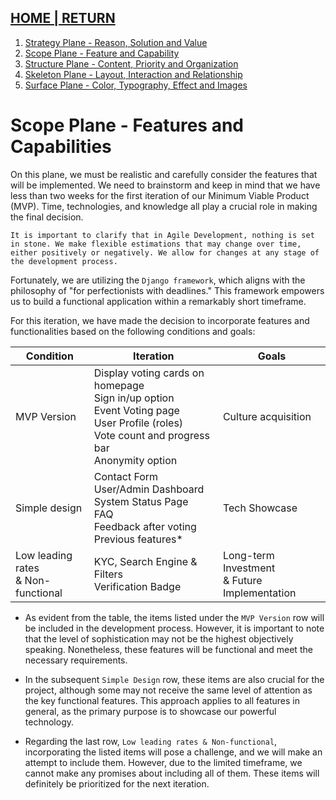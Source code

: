 ## [HOME | RETURN](https://github.com/plexoio/musa/blob/main/documentation/readme/user-centric/user-centric.md)

1. [Strategy Plane - Reason, Solution and Value](https://github.com/plexoio/musa/blob/main/documentation/readme/user-centric/strategy.md)
2. [Scope Plane - Feature and Capability](https://github.com/plexoio/musa/blob/main/documentation/readme/user-centric/scope.md)
3. [Structure Plane - Content, Priority and Organization](https://github.com/plexoio/musa/blob/main/documentation/readme/user-centric/structure.md)
4. [Skeleton Plane - Layout, Interaction and Relationship](https://github.com/plexoio/musa/blob/main/documentation/readme/user-centric/skeleton.md)
5. [Surface Plane - Color, Typography, Effect and Images](https://github.com/plexoio/musa/blob/main/documentation/readme/user-centric/surface.md)

# Scope Plane - Features and Capabilities

On this plane, we must be realistic and carefully consider the features that will be implemented. We need to brainstorm and keep in mind that we have less than two weeks for the first iteration of our Minimum Viable Product (MVP). Time, technologies, and knowledge all play a crucial role in making the final decision.

    It is important to clarify that in Agile Development, nothing is set in stone. We make flexible estimations that may change over time, either positively or negatively. We allow for changes at any stage of the development process.

Fortunately, we are utilizing the `Django framework`, which aligns with the philosophy of "for perfectionists with deadlines." This framework empowers us to build a functional application within a remarkably short timeframe.

For this iteration, we have made the decision to incorporate features and functionalities based on the following conditions and goals:

| Condition                     | Iteration                                                          | Goals                         |
|------------------------------|--------------------------------------------------------------------|-------------------------------|
| MVP Version                  | Display voting cards on homepage<br>Sign in/up option<br>Event Voting page<br>User Profile (roles)<br>Vote count and progress bar<br>Anonymity option | Culture acquisition            |
| Simple design                | Contact Form<br>User/Admin Dashboard<br>System Status Page<br>FAQ<br>Feedback after voting<br>Previous features* | Tech Showcase                 |
| Low leading rates<br>& Non-functional | KYC, Search Engine & Filters<br>Verification Badge                              | Long-term Investment<br>& Future Implementation |

- As evident from the table, the items listed under the `MVP Version` row will be included in the development process. However, it is important to note that the level of sophistication may not be the highest objectively speaking. Nonetheless, these features will be functional and meet the necessary requirements.

- In the subsequent `Simple Design` row, these items are also crucial for the project, although some may not receive the same level of attention as the key functional features. This approach applies to all features in general, as the primary purpose is to showcase our powerful technology.

- Regarding the last row, `Low leading rates & Non-functional`, incorporating the listed items will pose a challenge, and we will make an attempt to include them. However, due to the limited timeframe, we cannot make any promises about including all of them. These items will definitely be prioritized for the next iteration.